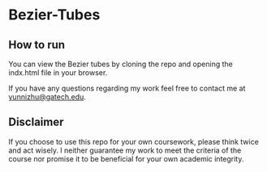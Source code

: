 # Bezier-Tubes
## How to run
You can view the Bezier tubes by cloning the repo and opening the indx.html file in your browser. 

If you have any questions regarding my work feel free to contact me at <yunnizhu@gatech.edu>. 

## Disclaimer

If you choose to use this repo for your own coursework, please think twice and act wisely. I neither guarantee my work to meet the criteria of the course nor promise it to be beneficial for your own academic integrity.
